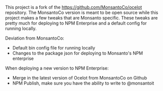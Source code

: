 This project is a fork of the https://github.com/MonsantoCo/ocelot repository. The MonsantoCo version is meant to be open source while this project makes a few tweaks that are Monsanto specific. These tweaks are pretty much for deploying to NPM Enterprise and a default config for running locally. 

Deviation from MonsantoCo:
* Default bin config file for running locally
* Changes to the package json for deploying to Monsanto's NPM enterprise

When deploying a new version to NPM Enterprise:
* Merge in the latest version of Ocelot from MonsantoCo on Github
* NPM Publish, make sure you have the ability to write to @monsantoit
